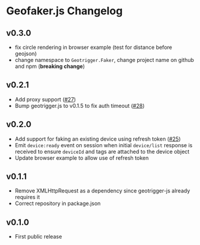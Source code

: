 # Geofaker.js Changelog

## v0.3.0
* fix circle rendering in browser example (test for distance before geojson)
* change namespace to `Geotrigger.Faker`, change project name on github and npm (**breaking change**)

## v0.2.1
* Add proxy support ([#27](https://github.com/Esri/geofaker-js/issues/27))
* Bump geotrigger.js to v0.1.5 to fix auth timeout ([#28](https://github.com/Esri/geofaker-js/issues/28))

## v0.2.0
* Add support for faking an existing device using refresh token ([#25](https://github.com/Esri/geofaker-js/issues/25))
* Emit `device:ready` event on session when initial `device/list` response is received to ensure `deviceId` and tags are attached to the device object
* Update browser example to allow use of refresh token

## v0.1.1
* Remove XMLHttpRequest as a dependency since geotrigger-js already requires it
* Correct repository in package.json

## v0.1.0
* First public release
